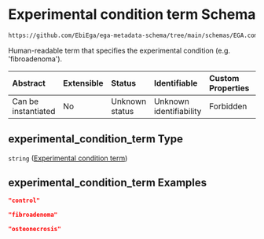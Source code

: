 # Experimental condition term Schema

```txt
https://github.com/EbiEga/ega-metadata-schema/tree/main/schemas/EGA.common-definitions.json#/definitions/experimental_condition_descriptor/properties/experimental_condition_term
```

Human-readable term that specifies the experimental condition (e.g. 'fibroadenoma').

| Abstract            | Extensible | Status         | Identifiable            | Custom Properties | Additional Properties | Access Restrictions | Defined In                                                                                |
| :------------------ | :--------- | :------------- | :---------------------- | :---------------- | :-------------------- | :------------------ | :---------------------------------------------------------------------------------------- |
| Can be instantiated | No         | Unknown status | Unknown identifiability | Forbidden         | Allowed               | none                | [EGA.common-definitions.json*](../out/EGA.common-definitions.json "open original schema") |

## experimental_condition_term Type

`string` ([Experimental condition term](ega-2-definitions-experimental-condition-xco0000000-properties-experimental-condition-term.md))

## experimental_condition_term Examples

```json
"control"
```

```json
"fibroadenoma"
```

```json
"osteonecrosis"
```
